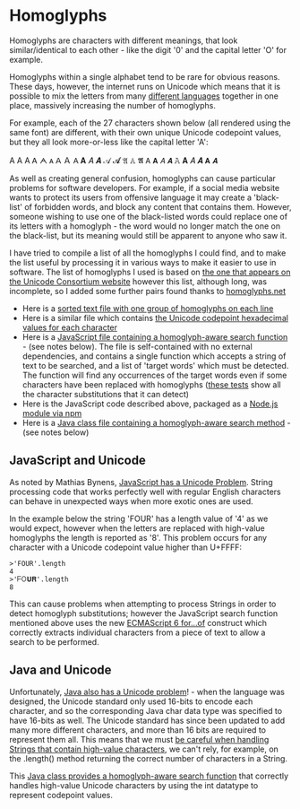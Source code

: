 # Homoglyphs
Homoglyphs are characters with different meanings, that look similar/identical to each other - like the digit '0' and the capital letter 'O' for example.

Homoglyphs within a single alphabet tend to be rare for obvious reasons. These days, however, the internet runs on Unicode which means that it is possible to mix the letters from many [different languages](http://www.unicode.org/cldr/charts/latest/supplemental/languages_and_scripts.html) together in one place, massively increasing the number of homoglyphs.

For example, each of the 27 characters shown below (all rendered using the same font) are different, with their own unique Unicode codepoint values, but they all look more-or-less like the capital letter 'A':

A Α А Ꭺ ᗅ ᴀ ꓮ Ａ 𐊠 𝐀 𝐴 𝑨 𝒜 𝓐 𝔄 𝔸 𝕬 𝖠 𝗔 𝘈 𝘼 𝙰 𝚨 𝛢 𝜜 𝝖 𝞐

As well as creating general confusion, homoglyphs can cause particular problems for software developers. For example, if a social media website wants to protect its users from offensive language it may create a 'black-list' of forbidden words, and block any content that contains them. However, someone wishing to use one of the black-listed words could replace one of its letters with a homoglyph - the word would no longer match the one on the black-list, but its meaning would still be apparent to anyone who saw it.

I have tried to compile a list of all the homoglyphs I could find, and to make the list useful by processing it in various ways to make it easier to use in software. The list of homoglyphs I used is based on [the one that appears on the Unicode Consortium website](http://www.unicode.org/Public/security/8.0.0/confusables.txt) however this list, although long, was incomplete, so I added some further pairs found thanks to [homoglyphs.net](http://homoglyphs.net)

* Here is a [sorted text file with one group of homoglyphs on each line](https://github.com/codebox/homoglyph/blob/master/raw_data/chars.txt)
* Here is a similar file which contains [the Unicode codepoint hexadecimal values for each character](https://github.com/codebox/homoglyph/blob/master/raw_data/char_codes.txt)
* Here is a [JavaScript file containing a homoglyph-aware search function](https://github.com/codebox/homoglyph/blob/master/javascript/src/homoglyph.js) - (see notes below). The file is self-contained with no external dependencies, and contains a single function which accepts a string of text to be searched, and a list of 'target words' which must be detected. The function will find any occurrences of the target words even if some characters have been replaced with homoglyphs ([these tests](https://rawgit.com/codebox/homoglyph/master/javascript/tests/js/DataTestsRunner.html) show all the character substitutions that it can detect)
* Here is the JavaScript code described above, packaged as a [Node.js module via npm](https://www.npmjs.com/package/homoglyph-search)
* Here is a [Java class file containing a homoglyph-aware search method](https://github.com/codebox/homoglyph/blob/master/java/src/Homoglyph.java) - (see notes below)

## JavaScript and Unicode
As noted by Mathias Bynens, [JavaScript has a Unicode Problem](https://mathiasbynens.be/notes/javascript-unicode). String processing code that works perfectly well with regular English characters can behave in unexpected ways when more exotic ones are used.

In the example below the string 'FOUR' has a length value of '4' as we would expect, however when the letters are replaced with high-value homoglyphs the length is reported as '8'. This problem occurs for any character with a Unicode codepoint value higher than U+FFFF:

    >'FOUR'.length
    4
    >'𐊇𐊒𝐔𝐑'.length
    8
This can cause problems when attempting to process Strings in order to detect homoglyph substitutions; however the JavaScript search function mentioned above uses the new [ECMAScript 6 for...of](https://developer.mozilla.org/en/docs/Web/JavaScript/Reference/Statements/for...of) construct which correctly extracts individual characters from a piece of text to allow a search to be performed.

## Java and Unicode
Unfortunately, [Java also has a Unicode problem](https://docs.oracle.com/javase/tutorial/i18n/text/unicode.html)! - when the language was designed, the Unicode standard only used 16-bits to encode each character, and so the corresponding Java char data type was specified to have 16-bits as well. The Unicode standard has since been updated to add many more different characters, and more than 16 bits are required to represent them all. This means that we must [be careful when handling Strings that contain high-value characters](https://docs.oracle.com/javase/tutorial/i18n/text/design.html), we can't rely, for example, on the .length() method returning the correct number of characters in a String.

This [Java class provides a homoglyph-aware search function](https://github.com/codebox/homoglyph/blob/master/java/src/Homoglyph.java) that correctly handles high-value Unicode characters by using the int datatype to represent codepoint values.
